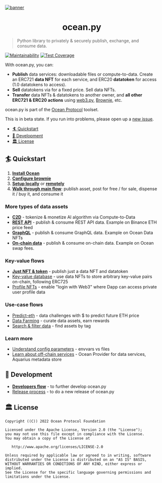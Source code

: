 <!--
Copyright 2022 Ocean Protocol Foundation
SPDX-License-Identifier: Apache-2.0
-->

[![banner](https://raw.githubusercontent.com/oceanprotocol/art/master/github/repo-banner%402x.png)](https://oceanprotocol.com)

<h1 align="center">ocean.py</h1>

> Python library to privately & securely publish, exchange, and consume data.

[![Maintainability](https://api.codeclimate.com/v1/badges/a0be65f412a35440c63e/maintainability)](https://codeclimate.com/github/oceanprotocol/ocean.py/maintainability)
[![Test Coverage](https://api.codeclimate.com/v1/badges/a0be65f412a35440c63e/test_coverage)](https://codeclimate.com/github/oceanprotocol/ocean.py/test_coverage)

With ocean.py, you can:

- **Publish** data services: downloadable files or compute-to-data. Create an ERC721 **data NFT** for each service, and ERC20 **datatoken** for access (1.0 datatokens to access).
- **Sell** datatokens via for a fixed price. Sell data NFTs.
- **Transfer** data NFTs & datatokens to another owner, and **all other ERC721 & ERC20 actions** using [web3.py](https://web3py.readthedocs.io), [Brownie](https://eth-brownie.readthedocs.io/en/latest/), etc.

ocean.py is part of the [Ocean Protocol](https://www.oceanprotocol.com) toolset.

This is in beta state. If you run into problems, please open up a [new issue](/issues).

- [🏄 Quickstart](#-quickstart)
- [🦑 Development](#-development)
- [🏛 License](#-license)

## 🏄 Quickstart

 1. **[Install Ocean](READMEs/install.md)**
 2. **[Configure brownie](READMEs/brownie.md)**
 3. **[Setup locally](READMEs/setup-local.md)** or **[remotely](READMEs/setup-remote.md)**
 4. **[Walk through main flow](main-flow.md)**: publish asset, post for free / for sale, dispense it / buy it, and consume it

### More types of data assets

- **[C2D](READMEs/c2d-flow.md)** - tokenize & monetize AI algorithm via Compute-to-Data
- **[REST API](READMEs/publish-flow-restapi.md)** - publish & consume REST API data. Example on Binance ETH price feed
- **[GraphQL](READMEs/publish-flow-graphql.md)** - publish & consume GraphQL data. Example on Ocean Data NFTs
- **[On-chain data](READMEs/publish-flow-onchain.md)** - publish & consume on-chain data. Example on Ocean swap fees.

### Key-value flows

- **[Just NFT & token](READMEs/data-nfts-and-datatokens-flow.md)** - publish just a data NFT and datatoken
- [Key-value database](READMEs/key-value-flow.md) - use data NFTs to store arbitrary key-value pairs on-chain, following ERC725
- [Profile NFTs](READMEs/profile-nfts-flow.md) - enable "login with Web3" where Dapp can access private user profile data

### Use-case flows

- [Predict-eth](https://github.com/oceanprotocol/predict-eth) - data challenges with $ to predict future ETH price
- [Data Farming](READMEs/df.md) - curate data assets, earn rewards
- [Search & filter data](READMEs/search-and-filter-assets.md) - find assets by tag

### Learn more
- [Understand config parameters](READMEs/parameters.md) - envvars vs files
- [Learn about off-chain services](READMEs/services.md) - Ocean Provider for data services, Aquarius metadata store

## 🦑 Development

- **[Developers flow](READMEs/developers.md)** - to further develop ocean.py
- [Release process](READMEs/release-process.md) - to do a new release of ocean.py

## 🏛 License

    Copyright ((C)) 2022 Ocean Protocol Foundation

    Licensed under the Apache License, Version 2.0 (the "License");
    you may not use this file except in compliance with the License.
    You may obtain a copy of the License at

       http://www.apache.org/licenses/LICENSE-2.0

    Unless required by applicable law or agreed to in writing, software
    distributed under the License is distributed on an "AS IS" BASIS,
    WITHOUT WARRANTIES OR CONDITIONS OF ANY KIND, either express or implied.
    See the License for the specific language governing permissions and
    limitations under the License.

